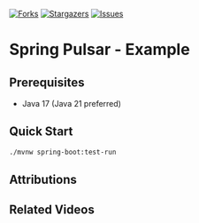  [![Forks][forks-shield]][forks-url]
 [![Stargazers][stars-shield]][stars-url]
 [![Issues][issues-shield]][issues-url]

 # Spring Pulsar - Example

 ## Prerequisites

 - Java 17 (Java 21 preferred)

 ## Quick Start

```bash
./mvnw spring-boot:test-run
```

 ## Attributions

 ## Related Videos

 <!-- MARKDOWN LINKS & IMAGES -->
 <!-- https://www.markdownguide.org/basic-syntax/#reference-style-links -->
 [forks-shield]: https://img.shields.io/github/forks/[org]/[repository-name].svg?style=for-the-badge
 [forks-url]: https://github.com/[org]/[repository-name]/forks
 [stars-shield]: https://img.shields.io/github/stars/[org]/[repository-name].svg?style=for-the-badge
 [stars-url]: https://github.com/[org]/[repository-name]/stargazers
 [issues-shield]: https://img.shields.io/github/issues/[org]/[repository-name].svg?style=for-the-badge
 [issues-url]: https://github.com/[org]/[repository-name]/issues

 [org]: dashaun
 [repository]: initializr-plusplus
